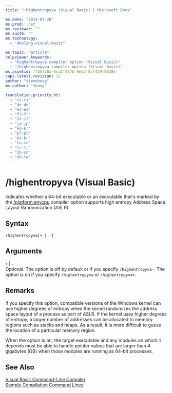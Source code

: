 ```yaml
---
title: "-highentropyva (Visual Basic) | Microsoft Docs"

ms.date: "2015-07-20"
ms.prod: .net
ms.reviewer: ""
ms.suite: ""
ms.technology: 
  - "devlang-visual-basic"

ms.topic: "article"
helpviewer_keywords: 
  - "highentropyva compiler option (Visual Basic)"
  - "/highentropyva compiler option (Visual Basic)"
ms.assetid: ff25f20a-6ca2-467b-9e52-5cf439f5028e
caps.latest.revision: 12
author: "stevehoag"
ms.author: "shoag"

translation.priority.ht: 
  - "cs-cz"
  - "de-de"
  - "es-es"
  - "fr-fr"
  - "it-it"
  - "ja-jp"
  - "ko-kr"
  - "pl-pl"
  - "pt-br"
  - "ru-ru"
  - "tr-tr"
  - "zh-cn"
  - "zh-tw"
---
```

# /highentropyva (Visual Basic)
Indicates whether a 64-bit executable or an executable that's marked by the [/platform:anycpu](../../../visual-basic/reference/command-line-compiler/platform.md) compiler option supports high entropy Address Space Layout Randomization (ASLR).  
  
## Syntax  
  
```  
/highentropyva[+ | -]  
```  
  
## Arguments  
 `+` &#124; `-`  
 Optional. The option is off by default or if you specify `/highentropyva-`. The option is on if you specify `/highentropyva` or `/highentropyva+`.  
  
## Remarks  
 If you specify this option, compatible versions of the Windows kernel can use higher degrees of entropy when the kernel randomizes the address space layout of a process as part of ASLR. If the kernel uses higher degrees of entropy, a larger number of addresses can be allocated to memory regions such as stacks and heaps. As a result, it is more difficult to guess the location of a particular memory region.  
  
 When the option is on, the target executable and any modules on which it depends must be able to handle pointer values that are larger than 4 gigabytes (GB) when those modules are running as 64-bit processes.  
  
## See Also  
 [Visual Basic Command-Line Compiler](../../../visual-basic/reference/command-line-compiler/index.md)   
 [Sample Compilation Command Lines](../../../visual-basic/reference/command-line-compiler/sample-compilation-command-lines.md)